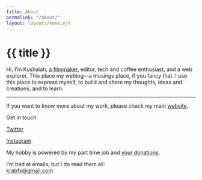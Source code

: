 ```yaml
---
title: About
permalink: "/about/"
layout: layouts/home.njk
---
```

<h1>{{ title }}</h1>


Hi, I’m Kushaiah, [a filmmaker](https://krabf.com/), editor, tech and coffee enthusiast, and a web explorer. This place my weblog—a musings place, if you fancy that. I use this place to express myself, to build and share my thoughts, ideas and creations, and to learn.

<hr />

If you want to know more about my work, please check my main [website](https://krabf.com).

Get in touch

[Twitter](https://twitter.com/krabf_)

[Instagram](https://instagram.com/krabf)

My hobby is powered by my part time job and [your donations](https://buymeacoff.ee/krabf).

I’m bad at emails, but I do read them all:  
[krabfx@gmail.com](mailto:krabfx@gmail.com)

